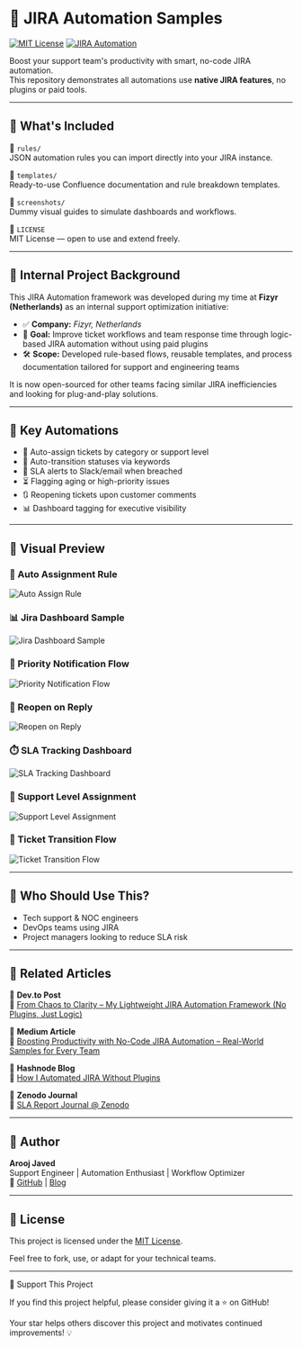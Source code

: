# 🧠 JIRA Automation Samples

[![MIT License](https://img.shields.io/badge/license-MIT-green.svg)](LICENSE)
[![JIRA Automation](https://img.shields.io/badge/JIRA-Automation-blue)](https://www.atlassian.com/software/jira)

Boost your support team's productivity with smart, no-code JIRA automation.  
This repository demonstrates all automations use **native JIRA features**, no plugins or paid tools.

---

## 📌 What's Included

📁 `rules/`  
JSON automation rules you can import directly into your JIRA instance.

📁 `templates/`  
Ready-to-use Confluence documentation and rule breakdown templates.

📁 `screenshots/`  
Dummy visual guides to simulate dashboards and workflows.

📄 `LICENSE`  
MIT License — open to use and extend freely.

---

## 📂 Internal Project Background

This JIRA Automation framework was developed during my time at **Fizyr (Netherlands)** as an internal support optimization initiative:

- ✅ **Company:** *Fizyr, Netherlands*  
- 🧠 **Goal:** Improve ticket workflows and team response time through logic-based JIRA automation without using paid plugins  
- 🛠️ **Scope:** Developed rule-based flows, reusable templates, and process documentation tailored for support and engineering teams

It is now open-sourced for other teams facing similar JIRA inefficiencies and looking for plug-and-play solutions.


---


## 🚀 Key Automations

- 🔁 Auto-assign tickets by category or support level
- 🔄 Auto-transition statuses via keywords
- 🔔 SLA alerts to Slack/email when breached
- ⏳ Flagging aging or high-priority issues
- 🔃 Reopening tickets upon customer comments
- 📊 Dashboard tagging for executive visibility

---

## 📸 Visual Preview

### 🔧 Auto Assignment Rule
![Auto Assign Rule](screenshots/auto_assign_rule.png)

### 📊 Jira Dashboard Sample
![Jira Dashboard Sample](screenshots/jira_dashboard_sample.png)

### 🔔 Priority Notification Flow
![Priority Notification Flow](screenshots/priority_notification_flow.png)

### 💬 Reopen on Reply
![Reopen on Reply](screenshots/reopen_on_reply.png)

### ⏱️ SLA Tracking Dashboard
![SLA Tracking Dashboard](screenshots/sla_tracking_dashboard.png)

### 🎯 Support Level Assignment
![Support Level Assignment](screenshots/support_level_assignment.png)

### 🔁 Ticket Transition Flow
![Ticket Transition Flow](screenshots/ticket_transition_flow.png)

---

## 👤 Who Should Use This?

- Tech support & NOC engineers  
- DevOps teams using JIRA  
- Project managers looking to reduce SLA risk  

---

## 📰 Related Articles

📘 **Dev.to Post**  
🔗 [From Chaos to Clarity – My Lightweight JIRA Automation Framework (No Plugins, Just Logic)](https://dev.to/aroojjaved93/from-chaos-to-clarity-my-lightweight-jira-automation-framework-no-plugins-just-logic-2deg)

📘 **Medium Article**  
🔗 [Boosting Productivity with No-Code JIRA Automation – Real-World Samples for Every Team](https://aroojjaved93.medium.com/boosting-productivity-with-no-code-jira-automation-real-world-samples-for-every-team-25c7a126cdde)

📘 **Hashnode Blog**  
🔗 [How I Automated JIRA Without Plugins](https://aroojtech.hashnode.dev/from-chaos-to-control-how-i-automated-jira-workflows-for-a-smarter-support-system)

📘 **Zenodo Journal**  
🔗 [SLA Report Journal @ Zenodo](https://doi.org/10.5281/zenodo.15722071)



---

## 🧠 Author

**Arooj Javed**  
Support Engineer | Automation Enthusiast | Workflow Optimizer  
🔗 [GitHub](https://github.com/arooj-javed) | [Blog](https://hashnode.com/@aroojjaved93)

---


## 📄 License

This project is licensed under the [MIT License](LICENSE).

Feel free to fork, use, or adapt for your technical teams.

---

🙌 Support This Project

If you find this project helpful, please consider giving it a ⭐ on GitHub!

Your star helps others discover this project and motivates continued improvements! 💡

